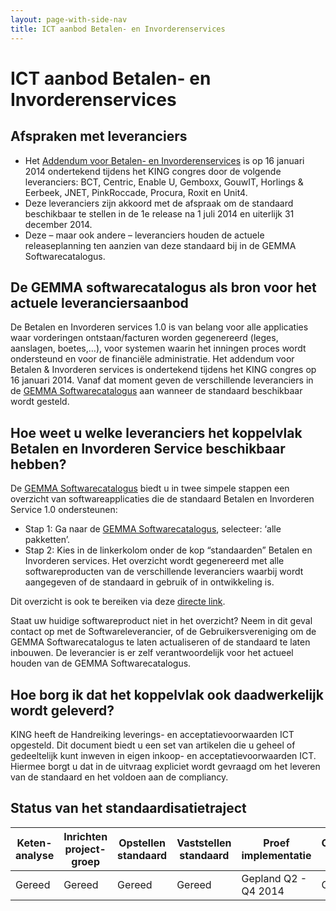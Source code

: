 ```yaml
---
layout: page-with-side-nav
title: ICT aanbod Betalen- en Invorderenservices
---
```

# ICT aanbod Betalen- en Invorderenservices

## Afspraken met leveranciers
* Het [Addendum voor Betalen- en Invorderenservices](https://www.softwarecatalogus.nl/addenda/addendum/Betalen%20en%20Invorderen%20services) is op 16 januari 2014 ondertekend tijdens het KING congres door de volgende leveranciers: BCT, Centric, Enable U, Gemboxx, GouwIT, Horlings & Eerbeek, JNET, PinkRoccade, Procura, Roxit en Unit4.
* Deze leveranciers zijn akkoord met de afspraak om de standaard beschikbaar te stellen in de 1e release na 1 juli 2014 en uiterlijk 31 december 2014.
* Deze – maar ook andere – leveranciers houden de actuele releaseplanning ten aanzien van deze standaard bij in de GEMMA Softwarecatalogus.

## De GEMMA softwarecatalogus als bron voor het actuele leveranciersaanbod
De Betalen en Invorderen services 1.0 is van belang voor alle applicaties waar vorderingen ontstaan/facturen worden gegenereerd (leges, aanslagen, boetes,…), voor systemen waarin het inningen proces wordt ondersteund en voor de financiële administratie. Het addendum voor Betalen & Invorderen services is ondertekend tijdens het KING congres op 16 januari 2014. Vanaf dat moment geven de verschillende leveranciers in de [GEMMA Softwarecatalogus](https://www.softwarecatalogus.nl/) aan wanneer de standaard beschikbaar wordt gesteld.

## Hoe weet u welke leveranciers het koppelvlak Betalen en Invorderen Service beschikbaar hebben?
De [GEMMA Softwarecatalogus](https://www.softwarecatalogus.nl/) biedt u in twee simpele stappen een overzicht van softwareapplicaties die de standaard Betalen en Invorderen Service 1.0 ondersteunen:

* Stap 1: Ga naar de [GEMMA Softwarecatalogus](https://www.softwarecatalogus.nl/), selecteer: ‘alle pakketten’.
* Stap 2: Kies in de linkerkolom onder de kop “standaarden” Betalen en Invorderen services. Het overzicht wordt gegenereerd met alle softwareproducten van de verschillende leveranciers waarbij wordt aangegeven of de standaard in gebruik of in ontwikkeling is.

Dit overzicht is ook te bereiken via deze [directe link](https://www.softwarecatalogus.nl/pakketten/norm_version/Betalen%20en%20invorderen%20services%201%252E0).

Staat uw huidige softwareproduct niet in het overzicht? Neem in dit geval contact op met de Softwareleverancier, of de Gebruikersvereniging om de GEMMA Softwarecatalogus te laten actualiseren of de standaard te laten inbouwen. De leverancier is er zelf verantwoordelijk voor het actueel houden van de GEMMA Softwarecatalogus.

## Hoe borg ik dat het koppelvlak ook daadwerkelijk wordt geleverd?
KING heeft de Handreiking leverings- en acceptatievoorwaarden ICT opgesteld. Dit document biedt u een set van artikelen die u geheel of gedeeltelijk kunt inweven in eigen inkoop- en acceptatievoorwaarden ICT. Hiermee borgt u dat in de uitvraag expliciet wordt gevraagd om het leveren van de standaard en het voldoen aan de compliancy.

## Status van het standaardisatietraject

| Keten-analyse | Inrichten project-groep | Opstellen standaard | Vaststellen standaard | Proef implementatie | Compliancy inrichten |
| --- | --- | --- | --- | --- | --- |
| Gereed | Gereed | Gereed | Gereed | Gepland Q2 - Q4 2014 | Gereed |
